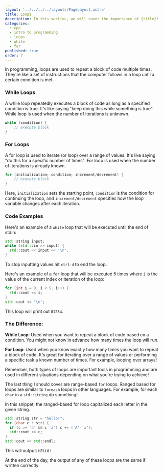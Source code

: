 ```yaml
---
layout: '../../../../layouts/PageLayout.astro'
title: Loops
description: In this section, we will cover the importance of {title}!
categories:
  - cpp
  - intro to programming
  - loops
  - while
  - for
published: true
order: 7
---
```


In programming, loops are used to repeat a block of code multiple times. They're like a set of instructions that the computer follows in a loop until a certain condition is met.

### While Loops

A while loop repeatedly executes a block of code as long as a specified condition is true.
It's like saying "keep doing this while something is true".
While loop is used when the number of iterations is unknown.

```cpp
while (condition) {
	// execute block
}
```

### For Loops
A for loop is used to iterate (or loop) over a range of values.
It's like saying "do this for a specific number of times".
For loop is used when the number of iterations is already known.

```cpp
for (initialization; condition; increment/decrement) {
	// execute block
}
```

Here, `initialization` sets the starting point, `condition` is the condition for continuing the loop, and `increment/decrement` specifies how the loop variable changes after each iteration.

### Code Examples
Here's an example of a `while` loop that will be executed until the end of stdin:
```cpp
std::string input;
while (std::cin >> input) {
  std::cout << input << '\n';
}
```
To stop inputting values hit `ctrl-d` to end the loop.

Here's an example of a `for` loop that will be executed 5 times where `i` is the value of the current index or iteration of the loop:
```cpp
for (int i = 0; i < 5; i++) {
  std::cout << i;
}
std::cout << '\n';
```
This loop will print out `01234`.

### The Difference:
**While Loop**: Used when you want to repeat a block of code based on a condition. You might not know in advance how many times the loop will run.

**For Loop**: Used when you know exactly how many times you want to repeat a block of code. It's great for iterating over a range of values or performing a specific task a known number of times. For example, looping over arrays!

Remember, both types of loops are important tools in programming and are used in different situations depending on what you're trying to achieve!

The last thing I should cover are range-based `for` loops. Ranged based for loops are similar to `foreach` loops in other languages. For example, for each `char` in a `std::string` do something!

In this snippet, the ranged-based for loop capitalized each letter in the given string.

```cpp
std::string str = "hello!";
for (char c : str) {
  if (c >= 'a' && c 'z') c += ('A'-'a');
  std::cout << c;
}
std::cout << std::endl;
```
This will output: `HELLO!`

At the end of the day, the output of any of these loops are the same if written correctly.